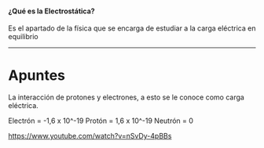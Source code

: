 
#### ¿Qué es la Electrostática?

Es el apartado de la física que se encarga de estudiar a la carga eléctrica en equilibrio 

---
# Apuntes

La interacción de protones y electrones, a esto se le conoce como carga eléctrica.

Electrón = -1,6 x 10^-19
Protón = 1,6 x 10^-19
Neutrón = 0


https://www.youtube.com/watch?v=nSvDy-4pBBs